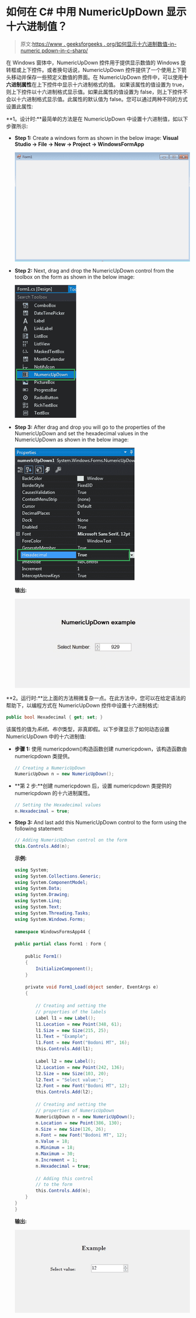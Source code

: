 # 如何在 C# 中用 NumericUpDown 显示十六进制值？

> 原文:[https://www . geeksforgeeks . org/如何显示十六进制数值-in-numeric pdown-in-c-sharp/](https://www.geeksforgeeks.org/how-to-display-hexadecimal-values-in-numericupdown-in-c-sharp/)

在 Windows 窗体中，NumericUpDown 控件用于提供显示数值的 Windows 旋转框或上下控件。或者换句话说，NumericUpDown 控件提供了一个使用上下箭头移动并保存一些预定义数值的界面。在 NumericUpDown 控件中，可以使用**十六进制属性**在上下控件中显示十六进制格式的值。
如果该属性的值设置为 true，则上下控件以十六进制格式显示值。如果此属性的值设置为 false，则上下控件不会以十六进制格式显示值。此属性的默认值为 false。您可以通过两种不同的方式设置此属性:

**1。设计时:**最简单的方法是在 NumericUpDown 中设置十六进制值，如以下步骤所示:

*   **Step 1:** Create a windows form as shown in the below image:
    **Visual Studio -> File -> New -> Project -> WindowsFormApp**

    ![](img/de9202f1f4646167e60ea580d67273d9.png)

*   **Step 2:** Next, drag and drop the NumericUpDown control from the toolbox on the form as shown in the below image:

    ![](img/e130871c36b969be4b9cf9ab8e45a276.png)

*   **Step 3:** After drag and drop you will go to the properties of the NumericUpDown and set the hexadecimal values in the NumericUpDown as shown in the below image:

    ![](img/f7b7d89e766bd2d4931741dcf3ae65a0.png)

    **输出:**

    ![](img/5c416a656f66fddcb4d92a71123aa5c8.png)

**2。运行时:**比上面的方法稍微复杂一点。在此方法中，您可以在给定语法的帮助下，以编程方式在 NumericUpDown 控件中设置十六进制格式:

```cs
public bool Hexadecimal { get; set; }
```

该属性的值为*系统。布尔*类型，非真即假。以下步骤显示了如何动态设置 NumericUpDown 中的十六进制值:

*   **步骤 1:** 使用 numericpdown()构造函数创建 numericpdown，该构造函数由 numericpdown 类提供。

    ```cs
    // Creating a NumericUpDown
    NumericUpDown n = new NumericUpDown();

    ```

*   **第 2 步:**创建 numericpdown 后，设置 numericpdown 类提供的 numericpdown 的十六进制属性。

    ```cs
    // Setting the Hexadecimal values
    n.Hexadecimal = true; 

    ```

*   **Step 3:** And last add this NumericUpDown control to the form using the following statement:

    ```cs
    // Adding NumericUpDown control on the form
    this.Controls.Add(n);

    ```

    **示例:**

    ```cs
    using System;
    using System.Collections.Generic;
    using System.ComponentModel;
    using System.Data;
    using System.Drawing;
    using System.Linq;
    using System.Text;
    using System.Threading.Tasks;
    using System.Windows.Forms;

    namespace WindowsFormsApp44 {

    public partial class Form1 : Form {

        public Form1()
        {
            InitializeComponent();
        }

        private void Form1_Load(object sender, EventArgs e)
        {

            // Creating and setting the
            // properties of the labels
            Label l1 = new Label();
            l1.Location = new Point(348, 61);
            l1.Size = new Size(215, 25);
            l1.Text = "Example";
            l1.Font = new Font("Bodoni MT", 16);
            this.Controls.Add(l1);

            Label l2 = new Label();
            l2.Location = new Point(242, 136);
            l2.Size = new Size(103, 20);
            l2.Text = "Select value:";
            l2.Font = new Font("Bodoni MT", 12);
            this.Controls.Add(l2);

            // Creating and setting the
            // properties of NumericUpDown
            NumericUpDown n = new NumericUpDown();
            n.Location = new Point(386, 130);
            n.Size = new Size(126, 26);
            n.Font = new Font("Bodoni MT", 12);
            n.Value = 18;
            n.Minimum = 18;
            n.Maximum = 30;
            n.Increment = 1;
            n.Hexadecimal = true;

            // Adding this control
            // to the form
            this.Controls.Add(n);
        }
    }
    }
    ```

    **输出:**

    ![](img/70bf3dc9a658788e3b7f61d47aa2d68b.png)